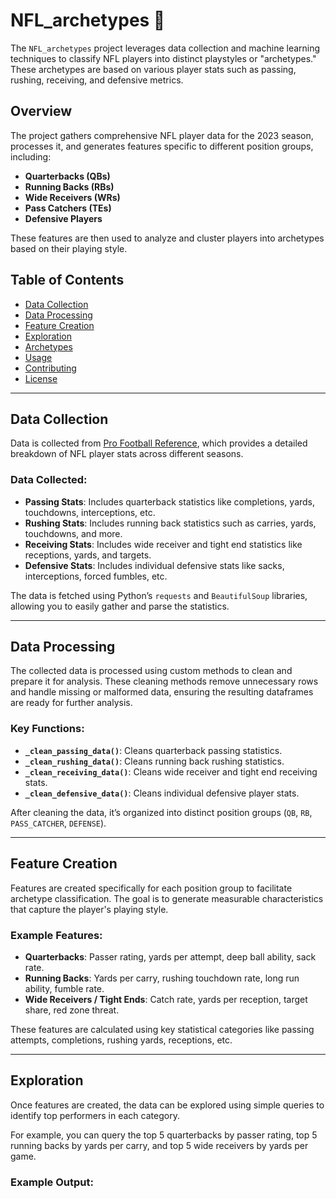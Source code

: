 # NFL_archetypes 🏈

The `NFL_archetypes` project leverages data collection and machine learning techniques to classify NFL players into distinct playstyles or "archetypes." These archetypes are based on various player stats such as passing, rushing, receiving, and defensive metrics.

## Overview

The project gathers comprehensive NFL player data for the 2023 season, processes it, and generates features specific to different position groups, including:

- **Quarterbacks (QBs)**
- **Running Backs (RBs)**
- **Wide Receivers (WRs)**
- **Pass Catchers (TEs)**
- **Defensive Players**

These features are then used to analyze and cluster players into archetypes based on their playing style.

## Table of Contents

- [Data Collection](#data-collection)
- [Data Processing](#data-processing)
- [Feature Creation](#feature-creation)
- [Exploration](#exploration)
- [Archetypes](#archetypes)
- [Usage](#usage)
- [Contributing](#contributing)
- [License](#license)

---

## Data Collection

Data is collected from [Pro Football Reference](https://www.pro-football-reference.com/), which provides a detailed breakdown of NFL player stats across different seasons.

### Data Collected:

- **Passing Stats**: Includes quarterback statistics like completions, yards, touchdowns, interceptions, etc.
- **Rushing Stats**: Includes running back statistics such as carries, yards, touchdowns, and more.
- **Receiving Stats**: Includes wide receiver and tight end statistics like receptions, yards, and targets.
- **Defensive Stats**: Includes individual defensive stats like sacks, interceptions, forced fumbles, etc.

The data is fetched using Python’s `requests` and `BeautifulSoup` libraries, allowing you to easily gather and parse the statistics.

---

## Data Processing

The collected data is processed using custom methods to clean and prepare it for analysis. These cleaning methods remove unnecessary rows and handle missing or malformed data, ensuring the resulting dataframes are ready for further analysis.

### Key Functions:
- **`_clean_passing_data()`**: Cleans quarterback passing statistics.
- **`_clean_rushing_data()`**: Cleans running back rushing statistics.
- **`_clean_receiving_data()`**: Cleans wide receiver and tight end receiving stats.
- **`_clean_defensive_data()`**: Cleans individual defensive player stats.

After cleaning the data, it’s organized into distinct position groups (`QB`, `RB`, `PASS_CATCHER`, `DEFENSE`).

---

## Feature Creation

Features are created specifically for each position group to facilitate archetype classification. The goal is to generate measurable characteristics that capture the player's playing style.

### Example Features:
- **Quarterbacks**: Passer rating, yards per attempt, deep ball ability, sack rate.
- **Running Backs**: Yards per carry, rushing touchdown rate, long run ability, fumble rate.
- **Wide Receivers / Tight Ends**: Catch rate, yards per reception, target share, red zone threat.

These features are calculated using key statistical categories like passing attempts, completions, rushing yards, receptions, etc.

---

## Exploration

Once features are created, the data can be explored using simple queries to identify top performers in each category.

For example, you can query the top 5 quarterbacks by passer rating, top 5 running backs by yards per carry, and top 5 wide receivers by yards per game.

### Example Output:
